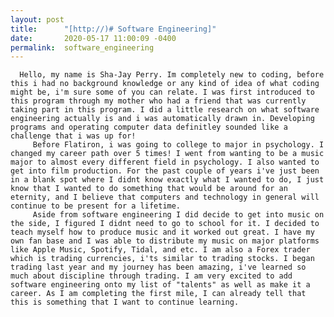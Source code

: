 ```yaml
---
layout: post
title:      "[http://)# Software Engineering]"
date:       2020-05-17 11:00:09 -0400
permalink:  software_engineering
---
```



      Hello, my name is Sha-Jay Perry. Im completely new to coding, before this i had no background knowledge or any kind of idea of what coding might be, i'm sure some of you can relate. I was first introduced to this program through my mother who had a friend that was currently taking part in this program. I did a little research on what software engineering actually is and i was automatically drawn in. Developing programs and operating computer data definitley sounded like a challenge that i was up for! 
		 Before Flatiron, i was going to college to major in psychology. I changed my career path over 5 times! I went from wanting to be a music major to almost every different field in psychology. I also wanted to get into film production. For the past couple of years i've just been in a blank spot where I didnt know exactly what I wanted to do, I just know that I wanted to do something that would be around for an eternity, and I believe that computers and technology in general will continue to be present for a lifetime. 
		 Aside from software engineering I did decide to get into music on the side, I figured I didnt need to go to school for it. I decided to teach myself how to produce music and it worked out great. I have my own fan base and I was able to distribute my music on major platforms like Apple Music, Spotify, Tidal, and etc. I am also a Forex trader which is trading currencies, i'ts similar to trading stocks. I began trading last year and my journey has been amazing, i've learned so much about discipline through trading. I am very excited to add software engineering onto my list of "talents" as well as make it a career. As I am completing the first mile, I can already tell that this is something that I want to continue learning. 
		


